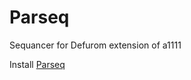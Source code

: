 # Parseq

Sequancer for Defurom extension of a1111

Install [Parseq](https://github.com/rewbs/sd-parseq)
